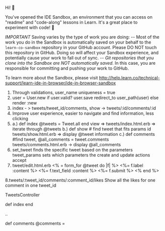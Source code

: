 
Hi! 👋

You've opened the IDE Sandbox, an environment that you can access on "readme" and "code-along" lessons in Learn. It's a great place to experiment with code! 🎉

*IMPORTANT*
Saving varies by the type of work you are doing:
-- Most of the work you do in the Sandbox is automatically saved on your behalf to the `learn-co-sandbox` repository in your GitHub account. Please DO NOT touch this repository in GitHub. Doing so will affect your Sandbox experience, and potentially cause your work to fall out of sync.
-- *Git repositories that you clone into the Sandbox are NOT automatically saved.* In this case, you are responsible for committing and pushing your work to GitHub. 

To learn more about the Sandbox, please visit http://help.learn.co/technical-support/learn-ide-in-browser/ide-in-browser-sandbox

1. Through validations, user_name uniqueness = true
2. user = User.new 
   if user.valid?
      user.save 
      redirect_to user_path(user)
   else 
      render :new   
3. index - > tweets/tweet_id/comments, show -> tweets/:id/comments/:id
4. Improve user experience, easier to navigate and find information, less clicking
5. a.) def index @tweets = Tweet.all end 
   view => tweets/index.html.erb => iterate through @tweets
   b.) def show # find tweet that fits params id
            tweets/show.html.erb => display @tweet information 
   c.) def comments  #find tweet, @all_comments = tweet.comments
          tweets/comments.html.erb -> display @all_comments
6. set_tweet finds the specific tweet based on the parameters
   tweet_params sets which parameters the create and update actions accept
7. tweet/edit.html.erb
  <% = form_for @tweet do |f| %>
  <%= f.label :content %>
  <%= f.text_field :content %>
  <%= f.submit %> 
  <% end %>

8.tweets/:tweet_id/comments/:comment_id/likes
  Show all the likes for one comment in one tweet_id
  

  
  TweetsController
  
  def index
  end
  
  ..
  
  def comments
    @comments = 















